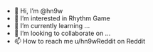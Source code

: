 - 👋 Hi, I’m @hn9w
- 👀 I’m interested in Rhythm Game
- 🌱 I’m currently learning ...
- 💞️ I’m looking to collaborate on ...
- 📫 How to reach me u/hn9wReddit on Reddit

<!---
hn9w/hn9w is a ✨ special ✨ repository because its `README.md` (this file) appears on your GitHub profile.
You can click the Preview link to take a look at your changes.
--->
